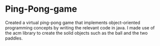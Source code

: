 # Ping-Pong-game
Created a virtual ping-pong game that implements object-oriented programming concepts by writing the relevant code in java. I made use of the acm library to create the solid objects such as the ball and the two paddles. 
